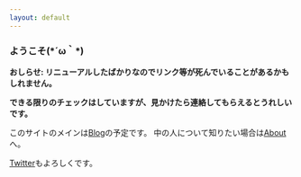 ```yaml
---
layout: default
---
```

<h3>ようこそ(*´ω｀*)</h3>

**おしらせ: リニューアルしたばかりなのでリンク等が死んでいることがあるかもしれません。**

**できる限りのチェックはしていますが、見かけたら連絡してもらえるとうれしいです。**

このサイトのメインは[Blog](/blog/)の予定です。
中の人について知りたい場合は[About](/about/)へ。

[Twitter](https://twitter.com/nvsofts)もよろしくです。
